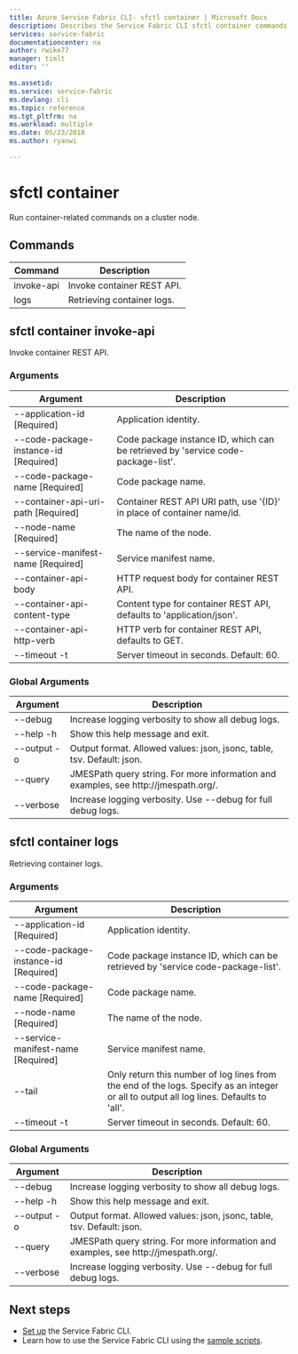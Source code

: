 ```yaml
---
title: Azure Service Fabric CLI- sfctl container | Microsoft Docs
description: Describes the Service Fabric CLI sfctl container commands.
services: service-fabric
documentationcenter: na
author: rwike77
manager: timlt
editor: ''

ms.assetid: 
ms.service: service-fabric
ms.devlang: cli
ms.topic: reference
ms.tgt_pltfrm: na
ms.workload: multiple
ms.date: 05/23/2018
ms.author: ryanwi

---
```

# sfctl container
Run container-related commands on a cluster node.

## Commands

|Command|Description|
| --- | --- |
| invoke-api | Invoke container REST API. |
| logs | Retrieving container logs. |

## sfctl container invoke-api
Invoke container REST API.

### Arguments

|Argument|Description|
| --- | --- |
| --application-id           [Required] | Application identity. |
| --code-package-instance-id [Required] | Code package instance ID, which can be retrieved by 'service code-package-list'. |
| --code-package-name        [Required] | Code package name. |
| --container-api-uri-path   [Required] | Container REST API URI path, use '{ID}' in place of container name/id. |
| --node-name                [Required] | The name of the node. |
| --service-manifest-name    [Required] | Service manifest name. |
| --container-api-body | HTTP request body for container REST API. |
| --container-api-content-type | Content type for container REST API, defaults to 'application/json'. |
| --container-api-http-verb | HTTP verb for container REST API, defaults to GET. |
| --timeout -t | Server timeout in seconds.  Default\: 60. |

### Global Arguments

|Argument|Description|
| --- | --- |
| --debug | Increase logging verbosity to show all debug logs. |
| --help -h | Show this help message and exit. |
| --output -o | Output format.  Allowed values\: json, jsonc, table, tsv.  Default\: json. |
| --query | JMESPath query string. For more information and examples, see http\://jmespath.org/. |
| --verbose | Increase logging verbosity. Use --debug for full debug logs. |

## sfctl container logs
Retrieving container logs.

### Arguments

|Argument|Description|
| --- | --- |
| --application-id           [Required] | Application identity. |
| --code-package-instance-id [Required] | Code package instance ID, which can be retrieved by 'service code-package-list'. |
| --code-package-name        [Required] | Code package name. |
| --node-name                [Required] | The name of the node. |
| --service-manifest-name    [Required] | Service manifest name. |
| --tail | Only return this number of log lines from the end of the logs. Specify as an integer or all to output all log lines. Defaults to 'all'. |
| --timeout -t | Server timeout in seconds.  Default\: 60. |

### Global Arguments

|Argument|Description|
| --- | --- |
| --debug | Increase logging verbosity to show all debug logs. |
| --help -h | Show this help message and exit. |
| --output -o | Output format.  Allowed values\: json, jsonc, table, tsv.  Default\: json. |
| --query | JMESPath query string. For more information and examples, see http\://jmespath.org/. |
| --verbose | Increase logging verbosity. Use --debug for full debug logs. |

## Next steps
- [Set up](service-fabric-cli.md) the Service Fabric CLI.
- Learn how to use the Service Fabric CLI using the [sample scripts](/azure/service-fabric/scripts/sfctl-upgrade-application).